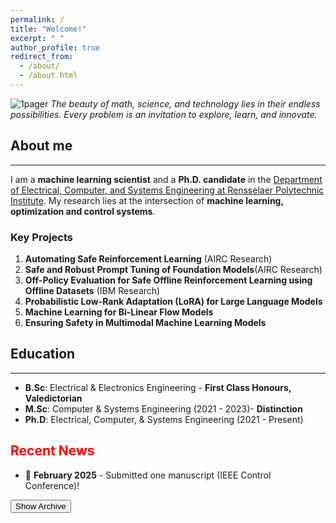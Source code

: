 ```yaml
---
permalink: /
title: "Welcome!"
excerpt: " "
author_profile: true
redirect_from: 
  - /about/
  - /about.html
---
```

![1pager](https://Kaycee074.github.io/images/A23.jpg "Flyer")
*The beauty of math, science, and technology lies in their endless possibilities. Every problem is an invitation to explore, learn, and innovate.* 


## About me
___  


I am a **machine learning scientist** and a **Ph.D. candidate** in the [Department of Electrical, Computer, and Systems Engineering at Rensselaer Polytechnic Institute](https://ecse.rpi.edu/). My research lies at the intersection of **machine learning, optimization and control systems**. 

### Key Projects
1. **Automating Safe Reinforcement Learning** (AIRC Research)
2. **Safe and Robust Prompt Tuning of Foundation Models**(AIRC Research)
3. **Off-Policy Evaluation for Safe Offline Reinforcement Learning using Offline Datasets** (IBM Research)
4. **Probabilistic Low-Rank Adaptation (LoRA) for Large Language Models**
5. **Machine Learning for Bi-Linear Flow Models**
6. **Ensuring Safety in Multimodal Machine Learning Models**


## Education
___
* **B.Sc**: Electrical & Electronics Engineering - **First Class Honours, Valedictorian**
* **M.Sc**: Computer & Systems Engineering (2021 - 2023)- **Distinction**
* **Ph.D**: Electrical, Computer, & Systems Engineering (2021 - Present)


<section class="news-section">
  <h2 style="color: red;">Recent News</h2>
  <ul class="news-list">
    <li>🎉 <strong>February 2025</strong> - Submitted one manuscript (IEEE Control Conference)!</li>
  </ul>
  <button id="toggleArchive">Show Archive</button>
  <div id="archiveNews" style="display: none;">
    <ul>
      <li>🎉 <strong>October 2024</strong> - Passed the Doctoral Candidacy Examination!</li>
      <li>🏆 <strong>October 2024</strong> - Received the prestigious ACM Travel Grant Award.</li>
      <li>📜 <strong>September 2024</strong> - Manuscript accepted for publication at Buildsys.</li>
      <!-- More older updates here -->
    </ul>
  </div>
</section>





